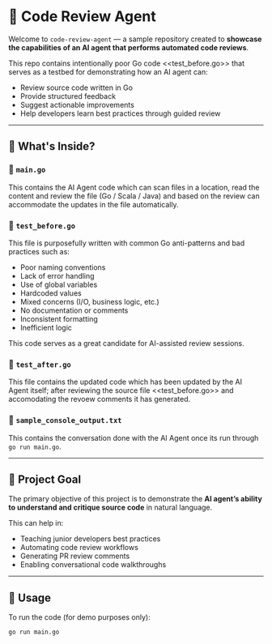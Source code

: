 # 🤖 Code Review Agent

Welcome to `code-review-agent` — a sample repository created to **showcase the capabilities of an AI agent that performs automated code reviews**.

This repo contains intentionally poor Go code <<test_before.go>> that serves as a testbed for demonstrating how an AI agent can:

- Review source code written in Go
- Provide structured feedback
- Suggest actionable improvements
- Help developers learn best practices through guided review

---

## 🧪 What's Inside?

### 🔹 `main.go`
This contains the AI Agent code which can scan files in a location, read the content and review the file (Go / Scala / Java) and based on the review can accommodate the updates in the file automatically.

### 🔹 `test_before.go`
This file is purposefully written with common Go anti-patterns and bad practices such as:

- Poor naming conventions
- Lack of error handling
- Use of global variables
- Hardcoded values
- Mixed concerns (I/O, business logic, etc.)
- No documentation or comments
- Inconsistent formatting
- Inefficient logic

This code serves as a great candidate for AI-assisted review sessions.

### 🔹 `test_after.go`
This file contains the updated code which has been updated by the AI Agent itself; after reviewing the source file <<test_before.go>> and accomodating the revoew comments it has generated.

### 🔹 `sample_console_output.txt`
This contains the conversation done with the AI Agent once its run through ```go run main.go```.

---

## 🎯 Project Goal

The primary objective of this project is to demonstrate the **AI agent’s ability to understand and critique source code** in natural language.

This can help in:

- Teaching junior developers best practices
- Automating code review workflows
- Generating PR review comments
- Enabling conversational code walkthroughs

---

## 🚀 Usage

To run the code (for demo purposes only):

```bash
go run main.go
